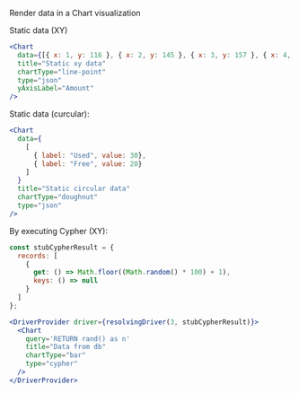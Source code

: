 Render data in a Chart visualization

Static data (XY)
```jsx
<Chart
  data={[{ x: 1, y: 116 }, { x: 2, y: 145 }, { x: 3, y: 157 }, { x: 4, y: 64 }, { x: 5, y: 152 }]}
  title="Static xy data"
  chartType="line-point"
  type="json"
  yAxisLabel="Amount"
/>
```
Static data (curcular):
```jsx
<Chart
  data={
    [
      { label: "Used", value: 30},
      { label: "Free", value: 20}
    ]
  }
  title="Static circular data"
  chartType="doughnut"
  type="json"
/>
```

By executing Cypher (XY):
```jsx
const stubCypherResult = {
  records: [
    {
      get: () => Math.floor((Math.random() * 100) + 1),
      keys: () => null
    }
  ]
};

<DriverProvider driver={resolvingDriver(3, stubCypherResult)}>
  <Chart
    query='RETURN rand() as n'
    title="Data from db"
    chartType="bar"
    type="cypher"
  />
</DriverProvider>
```
